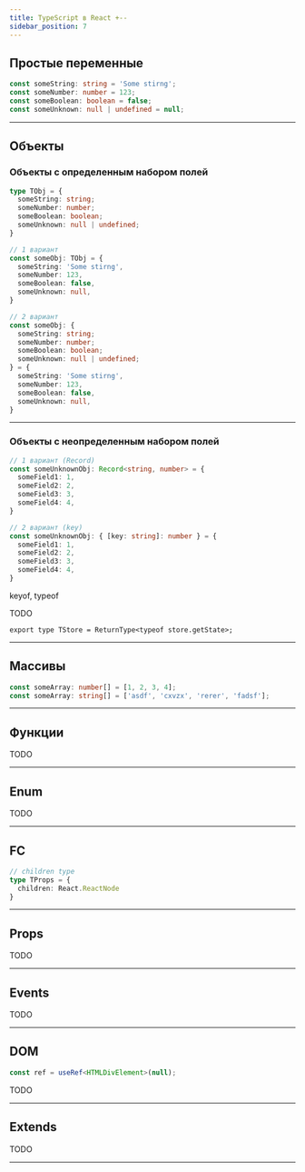 ```yaml
---
title: TypeScript в React +--
sidebar_position: 7
---
```


## Простые переменные

```ts
const someString: string = 'Some stirng';
const someNumber: number = 123;
const someBoolean: boolean = false;
const someUnknown: null | undefined = null;
```

---

## Объекты

### Объекты с определенным набором полей


```ts
type TObj = {
  someString: string;
  someNumber: number;
  someBoolean: boolean;
  someUnknown: null | undefined;
}

// 1 вариант
const someObj: TObj = {
  someString: 'Some stirng',
  someNumber: 123,
  someBoolean: false,
  someUnknown: null,
}

// 2 вариант
const someObj: {
  someString: string;
  someNumber: number;
  someBoolean: boolean;
  someUnknown: null | undefined;
} = {
  someString: 'Some stirng',
  someNumber: 123,
  someBoolean: false,
  someUnknown: null,
}
```

---

### Объекты с неопределенным набором полей

```ts
// 1 вариант (Record)
const someUnknownObj: Record<string, number> = {
  someField1: 1,
  someField2: 2,
  someField3: 3,
  someField4: 4,
}

// 2 вариант (key)
const someUnknownObj: { [key: string]: number } = {
  someField1: 1,
  someField2: 2,
  someField3: 3,
  someField4: 4,
}
```

keyof, typeof 

TODO

```export type TStore = ReturnType<typeof store.getState>;```

---

## Массивы

```ts
const someArray: number[] = [1, 2, 3, 4];
const someArray: string[] = ['asdf', 'cxvzx', 'rerer', 'fadsf'];
```

---

## Функции

TODO

---

## Enum

TODO

---

## FC

```ts
// children type
type TProps = {
  children: React.ReactNode
}
```

---

## Props

TODO

---

## Events

TODO

---

## DOM

```ts
const ref = useRef<HTMLDivElement>(null);
```

TODO

---

## Extends

TODO

---
